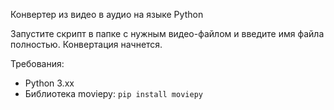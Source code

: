 Конвертер из видео в аудио на языке Python

Запустите скрипт в папке с нужным видео-файлом и введите имя файла полностью. Конвертация начнется.

Требования:
- Python 3.xx
- Библиотека moviepy: `pip install moviepy`
